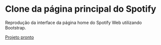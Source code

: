 # Clone da página principal do Spotify

Reprodução da interface da página home do Spotify Web utilizando Bootstrap.

[Projeto pronto](https://copyspotify.netlify.app/)
